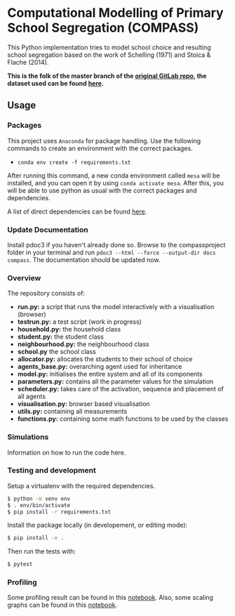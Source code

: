 # Computational Modelling of Primary School Segregation (COMPASS)
This Python implementation tries to model school choice and resulting school segregation based on the work of Schelling (1971) and Stoica & Flache (2014).

**This is the folk of the master branch of the [original GitLab repo](https://gitlab.computationalscience.nl/edignum/school-choice---understanding-segregation), the dataset used can be found [here](https://surfdrive.surf.nl/files/index.php/s/MN7DfAWklDgtoYG).**


## Usage
### Packages
This project uses `Anaconda` for package handling. Use the following commands to create an environment with the correct packages.

* `conda env create -f requirements.txt`

After running this command, a new conda environment called `mesa` will be installed, and you can open it by using `conda activate mesa`. After this, you will be able to use python as usual with the correct packages and dependencies.

A list of direct dependencies can be found [here](https://github.com/ODISSEI-School-Choice/school-choice/blob/jisk-v2/compass/requirements.txt).

### Update Documentation
Install pdoc3 if you haven't already done so. Browse to the compassproject folder in your terminal and run `pdoc3 --html --force --output-dir docs compass`. The documentation should be updated now.

### Overview
The repository consists of:
* **run.py:** a script that runs the model interactively with a visualisation (browser)
* **testrun.py:** a test script (work in progress)
* **household.py:** the household class
* **student.py:** the student class
* **neighbourhood.py:** the neighbourhood class
* **school.py** the school class
* **allocator.py:** allocates the students to their school of choice
* **agents_base.py:** overarching agent used for inheritance
* **model.py:** initialises the entire system and all of its components
* **parameters.py:** contains all the parameter values for the simulation
* **scheduler.py:** takes care of the activation, sequence and placement of all agents
* **visualisation.py:** browser based visualisation
* **utils.py:** containing all measurements
* **functions.py:** containing some math functions to be used by the classes

### Simulations
Information on how to run the code here.

### Testing and development

Setup a virtualenv with the required dependencies.
```bash
$ python -m venv env
$ . env/bin/activate
$ pip install -r requirements.txt
```

Install the package locally (in developement, or editing mode):
```bash
$ pip install -e .
```

Then run the tests with:
```bash
$ pytest
```

### Profiling

Some profiling result can be found in this [notebook](https://github.com/ODISSEI-School-Choice/school-choice/blob/jisk-v2/profile.ipynb). Also, some scaling graphs can be found in this [notebook](https://github.com/ODISSEI-School-Choice/school-choice/blob/jisk-v2/scaling_graph.ipynb).
